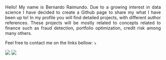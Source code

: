 

<p align="justify"> 
Hello! My name is Bernardo Raimundo. Due to a growing interest in data science I have decided to create a Github page to share my what I have been up to! 
In my profile you will find detailed projects, with different author references. These projects will be mostly related to concepts related to finance such as fraud detection, portfolio optimization, credit risk among many others.
  
 </p> 
 
</p>

<p align="left">
   Feel free to contact me on the links bellow: ⤵️
</p>

<p align="left">
  <a href="mailto: raimundo.bernardo2@hotmail.com" alt="Email">
  <img src="https://img.shields.io/badge/-Gmail-FF0000?style=flat-square&labelColor=FF0000&logo=gmail&logoColor=white&link=LINK-DO-SEU-EMAIL" /></a>

  <a href="https://www.linkedin.com/in/bernardo-raimundo/" alt="Linkedin">
  <img src="https://img.shields.io/badge/-Linkedin-0e76a8?style=flat-square&logo=Linkedin&logoColor=white&link=LINK-DO-SEU-LINKEDIN" /></a>
